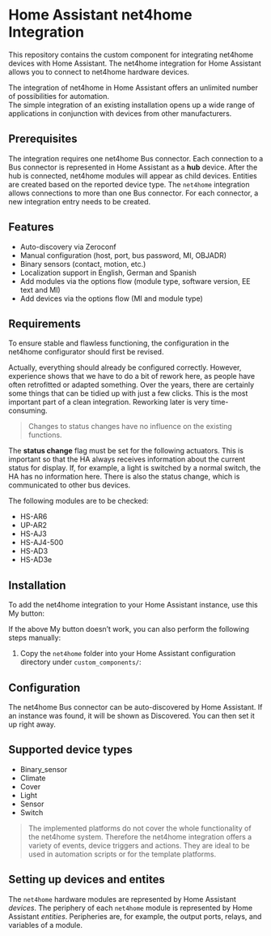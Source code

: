 
# Home Assistant net4home Integration

This repository contains the custom component for integrating net4home devices with Home Assistant.
The net4home integration for Home Assistant allows you to connect to net4home hardware devices.

The integration of net4home in Home Assistant offers an unlimited number of possibilities for automation.  
The simple integration of an existing installation opens up a wide range of applications in conjunction with devices from other manufacturers.

## Prerequisites 

The integration requires one net4home Bus connector.
Each connection to a Bus connector is represented in Home Assistant as a **hub** device. After the hub is connected, net4home modules will appear as child devices. Entities are created based on the reported device type.
The `net4home` integration allows connections to more than one Bus connector. For each connector, a new integration entry needs to be created.

## Features

- Auto-discovery via Zeroconf
- Manual configuration (host, port, bus password, MI, OBJADR)
- Binary sensors (contact, motion, etc.)
- Localization support in English, German and Spanish
- Add modules via the options flow (module type, software version, EE text and MI)
- Add devices via the options flow (MI and module type)

## Requirements

To ensure stable and flawless functioning, the configuration in the net4home configurator should first be revised. 

Actually, everything should already be configured correctly. However, experience shows that we have to do a bit of rework here, as people have often retrofitted or adapted something. Over the years, there are certainly some things that can be tidied up with just a few clicks. This is the most important part of a clean integration. Reworking later is very time-consuming.
> Changes to status changes have no influence on the existing functions.

The **status change** flag must be set for the following actuators. This is important so that the HA always receives information about the current status for display. If, for example, a light is switched by a normal switch, the HA has no information here. There is also the status change, which is communicated to other bus devices.

The following modules are to be checked:
- HS-AR6
- UP-AR2
- HS-AJ3
- HS-AJ4-500
- HS-AD3
- HS-AD3e

## Installation

To add the net4home integration to your Home Assistant instance, use this My button:

If the above My button doesn’t work, you can also perform the following steps manually:
1. Copy the `net4home` folder into your Home Assistant configuration directory under `custom_components/`:

## Configuration

The net4home Bus connector can be auto-discovered by Home Assistant. If an instance was found, it will be shown as Discovered. You can then set it up right away.

## Supported device types 

- Binary_sensor
- Climate
- Cover
- Light
- Sensor
- Switch

> The implemented platforms do not cover the whole functionality of
> the net4home system.  Therefore the net4home integration offers a
> variety of events, device triggers and actions.  They are ideal to be
> used in automation scripts or for the template platforms.

## Setting up devices and entites

The `net4home` hardware modules are represented by Home Assistant _devices_. The periphery of each `net4home` module is represented by Home Assistant _entities_. Peripheries are, for example, the output ports, relays, and variables of a module. 